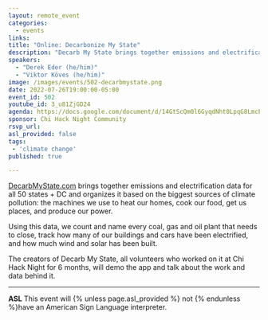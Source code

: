 ```yaml
---
layout: remote_event
categories:
  - events
links: 
title: "Online: Decarbonize My State"
description: "Decarb My State brings together emissions and electrification data for all 50 states + DC and organizes it based on the biggest sources of climate pollution: the machines we use to heat our homes, cook our food, get us places, and produce our power."
speakers:
  - "Derek Eder (he/him)"
  - "Viktor Köves (he/him)"
image: /images/events/502-decarbmystate.png
date: 2022-07-26T19:00:00-05:00
event_id: 502
youtube_id: 3_u81ZjGD24
agenda: https://docs.google.com/document/d/14GtScQm0l6GyqdNht0LpqG8LmcEF7i3COjNJ06PaTj8/edit#
sponsor: Chi Hack Night Community
rsvp_url: 
asl_provided: false
tags: 
 - 'climate change'
published: true

---
```


[DecarbMyState.com](https://decarbmystate.com) brings together emissions and electrification data for all 50 states + DC and organizes it based on the biggest sources of climate pollution: the machines we use to heat our homes, cook our food, get us places, and produce our power.

Using this data, we count and name every coal, gas and oil plant that needs to close, track how many of our buildings and cars have been electrified, and how much wind and solar has been built.

The creators of Decarb My State, all volunteers who worked on it at Chi Hack Night for 6 months, will demo the app and talk about the work and data behind it.

---

**ASL** This event will {% unless page.asl_provided %} not {% endunless %}have an American Sign Language interpreter.

